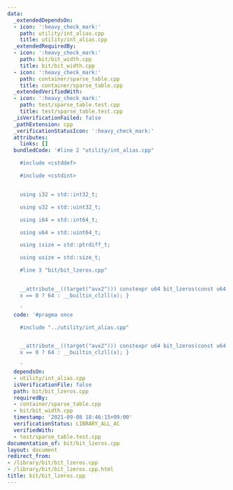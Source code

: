 ```yaml
---
data:
  _extendedDependsOn:
  - icon: ':heavy_check_mark:'
    path: utility/int_alias.cpp
    title: utility/int_alias.cpp
  _extendedRequiredBy:
  - icon: ':heavy_check_mark:'
    path: bit/bit_width.cpp
    title: bit/bit_width.cpp
  - icon: ':heavy_check_mark:'
    path: container/sparse_table.cpp
    title: container/sparse_table.cpp
  _extendedVerifiedWith:
  - icon: ':heavy_check_mark:'
    path: test/sparse_table.test.cpp
    title: test/sparse_table.test.cpp
  _isVerificationFailed: false
  _pathExtension: cpp
  _verificationStatusIcon: ':heavy_check_mark:'
  attributes:
    links: []
  bundledCode: '#line 2 "utility/int_alias.cpp"

    #include <cstddef>

    #include <cstdint>


    using i32 = std::int32_t;

    using u32 = std::uint32_t;

    using i64 = std::int64_t;

    using u64 = std::uint64_t;

    using isize = std::ptrdiff_t;

    using usize = std::size_t;

    #line 3 "bit/bit_lzeros.cpp"


    __attribute__((target("avx2"))) constexpr u64 bit_lzeros(const u64 x) { return
    x == 0 ? 64 : __builtin_clzll(x); }

    '
  code: '#pragma once

    #include "../utility/int_alias.cpp"


    __attribute__((target("avx2"))) constexpr u64 bit_lzeros(const u64 x) { return
    x == 0 ? 64 : __builtin_clzll(x); }

    '
  dependsOn:
  - utility/int_alias.cpp
  isVerificationFile: false
  path: bit/bit_lzeros.cpp
  requiredBy:
  - container/sparse_table.cpp
  - bit/bit_width.cpp
  timestamp: '2021-09-08 18:46:15+09:00'
  verificationStatus: LIBRARY_ALL_AC
  verifiedWith:
  - test/sparse_table.test.cpp
documentation_of: bit/bit_lzeros.cpp
layout: document
redirect_from:
- /library/bit/bit_lzeros.cpp
- /library/bit/bit_lzeros.cpp.html
title: bit/bit_lzeros.cpp
---
```

